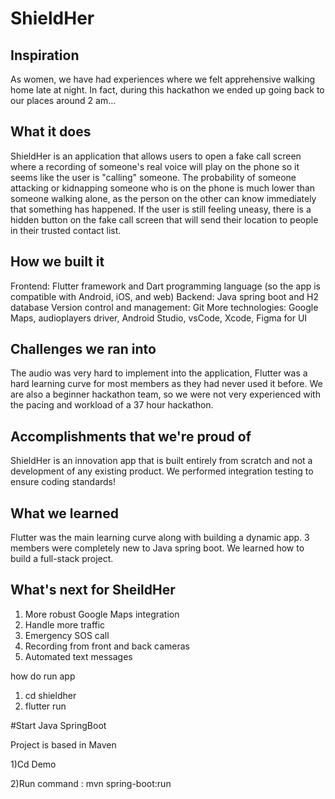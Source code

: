 # ShieldHer
## Inspiration
As women, we have had experiences where we felt apprehensive walking home late at night. In fact, during this hackathon we ended up going back to our places around 2 am... 

## What it does
ShieldHer is an application that allows users to open a fake call screen where a recording of someone's real voice will play on the phone so it seems like the user is "calling" someone. The probability of someone attacking or kidnapping someone who is on the phone is much lower than someone walking alone, as the person on the other can know immediately that something has happened. If the user is still feeling uneasy, there is a hidden button on the fake call screen that will send their location to people in their trusted contact list. 

## How we built it
Frontend: Flutter framework and Dart programming language (so the app is compatible with Android, iOS, and web) 
Backend: Java spring boot and H2 database 
Version control and management: Git 
More technologies: Google Maps, audioplayers driver, Android Studio, vsCode, Xcode, Figma for UI 

## Challenges we ran into
The audio was very hard to implement into the application, Flutter was a hard learning curve for most members as they had never used it before. We are also a beginner hackathon team, so we were not very experienced with the pacing and workload of a 37 hour hackathon. 

## Accomplishments that we're proud of
ShieldHer is an innovation app that is built entirely from scratch and not a development of any existing product. We performed integration testing to ensure coding standards! 

## What we learned
Flutter was the main learning curve along with building a dynamic app. 3 members were completely new to Java spring boot. We learned how to build a full-stack project. 

## What's next for SheildHer
1. More robust Google Maps integration 
2. Handle more traffic 
3. Emergency SOS call 
4. Recording from front and back cameras 
5. Automated text messages 




how do run app
1. cd shieldher
2. flutter run


#Start Java SpringBoot

Project is based in Maven 

1)Cd Demo

2)Run command : mvn spring-boot:run



